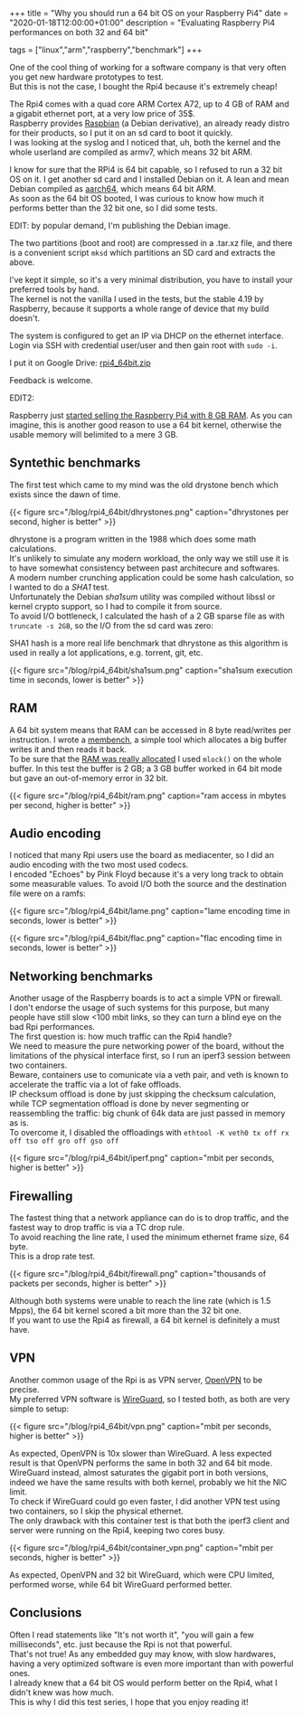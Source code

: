 +++
title = "Why you should run a 64 bit OS on your Raspberry Pi4"
date = "2020-01-18T12:00:00+01:00"
description = "Evaluating Raspberry Pi4 performances on both 32 and 64 bit"

tags = ["linux","arm","raspberry","benchmark"]
+++

One of the cool thing of working for a software company is that very often you get new hardware prototypes to test.  
But this is not the case, I bought the Rpi4 because it's extremely cheap!

The Rpi4 comes with a quad core ARM Cortex A72, up to 4 GB of RAM and a gigabit ethernet port, at a very low price of 35$.  
Raspberry provides [Raspbian](https://www.raspberrypi.com/software/) (a Debian derivative),
an already ready distro for their products, so I put it on an sd card to boot it quickly.  
I was looking at the syslog and I noticed that, uh, both the kernel and the whole userland are compiled as armv7, which means 32 bit ARM.

I know for sure that the RPi4 is 64 bit capable, so I refused to run a 32 bit OS on it.
I get another sd card and I installed Debian on it. A lean and mean Debian compiled as [aarch64](https://en.wikipedia.org/wiki/ARM_architecture_family#AArch64), which means 64 bit ARM.  
As soon as the 64 bit OS booted, I was curious to know how much it performs better than the 32 bit one, so I did some tests.

EDIT: by popular demand, I'm publishing the Debian image.

The two partitions (boot and root) are compressed in a .tar.xz file, and there is a convenient script `mksd` which partitions an SD card and extracts the above.

I've kept it simple, so it's a very minimal distribution, you have to install your preferred tools by hand.  
The kernel is not the vanilla I used in the tests, but the stable 4.19 by Raspberry, because it supports a whole range of device that my build doesn't.

The system is configured to get an IP via DHCP on the ethernet interface. Login via SSH with credential user/user and then gain root with `sudo -i`.

I put it on Google Drive:
[rpi4_64bit.zip](https://drive.google.com/file/d/1-tAZESev2uzI3c09kCpYcv1e6_SRJYKT/view)

Feedback is welcome.

EDIT2:

Raspberry just [started selling the Raspberry Pi4 with 8 GB RAM](https://www.raspberrypi.com/news/8gb-raspberry-pi-4-on-sale-now-at-75/).
As you can imagine, this is another good reason to use a 64 bit kernel, otherwise the usable memory will belimited to a mere 3 GB.

## Syntethic benchmarks
The first test which came to my mind was the old drystone bench which exists since the dawn of time.

{{< figure src="/blog/rpi4_64bit/dhrystones.png" caption="dhrystones per second, higher is better" >}}

dhrystone is a program written in the 1988 which does some math calculations.  
It's unlikely to simulate any modern workload, the only way we still use it is to have somewhat consistency between past architecure and softwares.  
A modern number crunching application could be some hash calculation, so I wanted to do a *SHA1* test.  
Unfortunately the Debian *sha1sum* utility was compiled without libssl or kernel crypto support, so I had to compile it from source.  
To avoid I/O bottleneck, I calculated the hash of a 2 GB sparse file as with `truncate -s 2GB`, so the I/O from the sd card was zero:

SHA1 hash is a more real life benchmark that dhrystone as this algorithm is used in really a lot applications, e.g. torrent, git, etc.

{{< figure src="/blog/rpi4_64bit/sha1sum.png" caption="sha1sum execution time in seconds, lower is better" >}}

## RAM
A 64 bit system means that RAM can be accessed in 8 byte read/writes per instruction.
I wrote a [membench](https://gist.github.com/teknoraver/ec3bb8b5616e0599684689d6f874546f), a simple tool which allocates a big buffer writes it and then reads it back.  
To be sure that the [RAM was really allocated](https://en.wikipedia.org/wiki/Memory_overcommitment) I used `mlock()` on the whole buffer.
In this test the buffer is 2 GB; a 3 GB buffer worked in 64 bit mode but gave an out-of-memory error in 32 bit.

{{< figure src="/blog/rpi4_64bit/ram.png" caption="ram access in mbytes per second, higher is better" >}}

## Audio encoding
I noticed that many Rpi users use the board as mediacenter, so I did an audio encoding with the two most used codecs.  
I encoded "Echoes" by Pink Floyd because it's a very long track to obtain some measurable values.
To avoid I/O both the source and the destination file were on a ramfs:

{{< figure src="/blog/rpi4_64bit/lame.png" caption="lame encoding time in seconds, lower is better" >}}

{{< figure src="/blog/rpi4_64bit/flac.png" caption="flac encoding time in seconds, lower is better" >}}

## Networking benchmarks
Another usage of the Raspberry boards is to act a simple VPN or firewall.  
I don't endorse the usage of such systems for this purpose, but many people have still slow <100 mbit links, so they can turn a blind eye on the bad Rpi performances.  
The first question is: how much traffic can the Rpi4 handle?  
We need to measure the pure networking power of the board, without the limitations of the physical interface first, so I run an iperf3 session between two containers.  
Beware, containers use to comunicate via a veth pair, and veth is known to accelerate the traffic via a lot of fake offloads.  
IP checksum offload is done by just skipping the checksum calculation, while TCP segmentation offload is done by never segmenting or reassembling the traffic: big chunk of 64k data are just passed in memory as is.  
To overcome it, I disabled the offloadings with `ethtool -K veth0 tx off rx off tso off gro off gso off`

{{< figure src="/blog/rpi4_64bit/iperf.png" caption="mbit per seconds, higher is better" >}}

## Firewalling
The fastest thing that a network appliance can do is to drop traffic,
and the fastest way to drop traffic is via a TC drop rule.  
To avoid reaching the line rate, I used the minimum ethernet frame size, 64 byte.  
This is a drop rate test.

{{< figure src="/blog/rpi4_64bit/firewall.png" caption="thousands of packets per seconds, higher is better" >}}

Although both systems were unable to reach the line rate (which is 1.5 Mpps), the 64 bit kernel scored a bit more than the 32 bit one.  
If you want to use the Rpi4 as firewall, a 64 bit kernel is definitely a must have.

## VPN
Another common usage of the Rpi is as VPN server, [OpenVPN](https://openvpn.net/) to be precise.  
My preferred VPN software is [WireGuard](https://www.wireguard.com/), so I tested both, as both are very simple to setup:

{{< figure src="/blog/rpi4_64bit/vpn.png" caption="mbit per seconds, higher is better" >}}

As expected, OpenVPN is 10x slower than WireGuard. A less expected result is that OpenVPN performs the same in both 32 and 64 bit mode.  
WireGuard instead, almost saturates the gigabit port in both versions, indeed we have the same results with both kernel, probably we hit the NIC limit.  
To check if WireGuard could go even faster, I did another VPN test using two containers, so I skip the physical ethernet.  
The only drawback with this container test is that both the iperf3 client and server were running on the Rpi4, keeping two cores busy.

{{< figure src="/blog/rpi4_64bit/container_vpn.png" caption="mbit per seconds, higher is better" >}}

As expected, OpenVPN and 32 bit WireGuard, which were CPU limited, performed worse, while 64 bit WireGuard performed better.

## Conclusions
Often I read statements like "It's not worth it", "you will gain a few milliseconds", etc. just because the Rpi is not that powerful.  
That's not true! As any embedded guy may know, with slow hardwares, having a very optimized software is even more important than with powerful ones.  
I already knew that a 64 bit OS would perform better on the Rpi4, what I didn't knew was how much.  
This is why I did this test series, I hope that you enjoy reading it!
